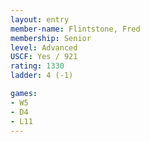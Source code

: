 ```yaml
---
layout: entry
member-name: Flintstone, Fred
membership: Senior
level: Advanced
USCF: Yes / 921
rating: 1330
ladder: 4 (-1)

games:
- W5
- D4
- L11
---
```

